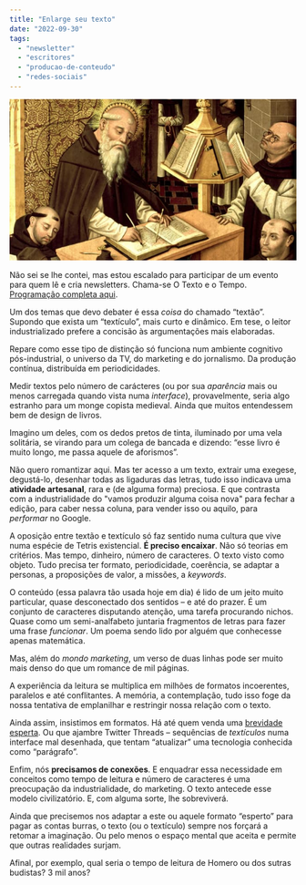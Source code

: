 ```yaml
---
title: "Enlarge seu texto"
date: "2022-09-30"
tags: 
  - "newsletter"
  - "escritores"
  - "producao-de-conteudo"
  - "redes-sociais"
---
```


![monges(1).jpg](images/83adb1d9-76cf-43db-b628-1e440dc5232c.jpg)

Não sei se lhe contei, mas estou escalado para participar de um evento para quem lê e cria newsletters. Chama-se O Texto e o Tempo. [Programação completa aqui](https://otextoeotempo.substack.com/p/programacao).

Um dos temas que devo debater é essa _coisa_ do chamado “textão”. Supondo que exista um “textículo”, mais curto e dinâmico. Em tese, o leitor industrializado prefere a concisão às argumentações mais elaboradas.

Repare como esse tipo de distinção só funciona num ambiente cognitivo pós-industrial, o universo da TV, do marketing e do jornalismo. Da produção contínua, distribuída em periodicidades.

Medir textos pelo número de carácteres (ou por sua _aparência_ mais ou menos carregada quando vista numa _interface_), provavelmente, seria algo estranho para um monge copista medieval. Ainda que muitos entendessem bem de design de livros.

Imagino um deles, com os dedos pretos de tinta, iluminado por uma vela solitária, se virando para um colega de bancada e dizendo: “esse livro é muito longo, me passa aquele de aforismos”.

Não quero romantizar aqui. Mas ter acesso a um texto, extrair uma exegese, degustá-lo, desenhar todas as ligaduras das letras, tudo isso indicava uma **atividade artesanal**, rara e (de alguma forma) preciosa. E que contrasta com a industrialidade do "vamos produzir alguma coisa nova" para fechar a edição, para caber nessa coluna, para vender isso ou aquilo, para _performar_ no Google.

A oposição entre textão e textículo só faz sentido numa cultura que vive numa espécie de Tetris existencial. **É preciso encaixar**. Não só teorias em critérios. Mas tempo, dinheiro, número de caracteres. O texto visto como objeto. Tudo precisa ter formato, periodicidade, coerência, se adaptar a personas, a proposições de valor, a missões, a _keywords_.

O conteúdo (essa palavra tão usada hoje em dia) é lido de um jeito muito particular, quase desconectado dos sentidos – e até do prazer. É um conjunto de caracteres disputando atenção, uma tarefa procurando nichos. Quase como um semi-analfabeto juntaria fragmentos de letras para fazer uma frase _funcionar_. Um poema sendo lido por alguém que conhecesse apenas matemática.

Mas, além do _mondo marketing_, um verso de duas linhas pode ser muito mais denso do que um romance de mil páginas.

A experiência da leitura se multiplica em milhões de formatos incoerentes, paralelos e até conflitantes. A memória, a contemplação, tudo isso foge da nossa tentativa de emplanilhar e restringir nossa relação com o texto.

Ainda assim, insistimos em formatos. Há até quem venda uma [brevidade esperta](https://www.axios.com/smart-brevity). Ou que ajambre Twitter Threads – sequências de _textículos_ numa interface mal desenhada, que tentam “atualizar” uma tecnologia conhecida como “parágrafo”.

Enfim, nós **precisamos de conexões**. E enquadrar essa necessidade em conceitos como tempo de leitura e número de caracteres é uma preocupação da industrialidade, do marketing. O texto antecede esse modelo civilizatório. E, com alguma sorte, lhe sobreviverá.

Ainda que precisemos nos adaptar a este ou aquele formato “esperto” para pagar as contas burras, o texto (ou o textículo) sempre nos forçará a retomar a imaginação. Ou pelo menos o espaço mental que aceita e permite que outras realidades surjam.

Afinal, por exemplo, qual seria o tempo de leitura de Homero ou dos sutras budistas? 3 mil anos?
